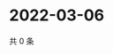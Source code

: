 # 2022-03-06

共 0 条

<!-- BEGIN WEIBO -->
<!-- 最后更新时间 Sun Mar 06 2022 15:13:20 GMT+0800 (China Standard Time) -->

<!-- END WEIBO -->
